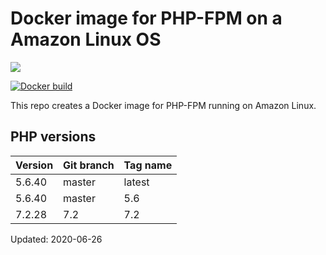# Docker image for PHP-FPM on a Amazon Linux OS

[![](https://images.microbadger.com/badges/image/ljay/amaz-php-fpm.svg)](http://microbadger.com/images/ljay/amaz-php-fpm)

[![Docker build](http://dockeri.co/image/ljay/amaz-php-fpm)](https://hub.docker.com/r/ljay/amaz-php-fpm/)

This repo creates a Docker image for PHP-FPM running on Amazon Linux.

## PHP versions

Version | Git branch | Tag name
--------| ---------- |---------
5.6.40  | master     | latest
5.6.40  | master     | 5.6
7.2.28  | 7.2        | 7.2

Updated: 2020-06-26
